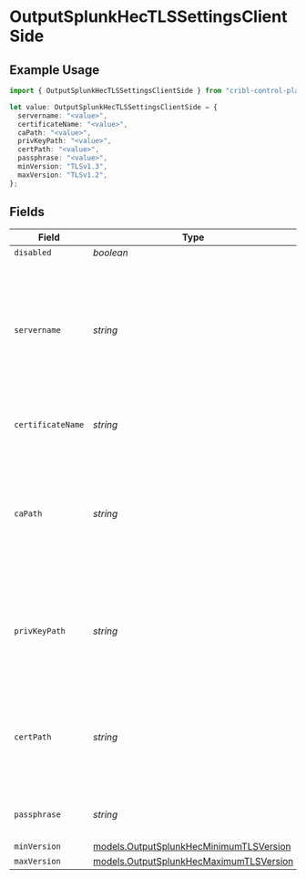 # OutputSplunkHecTLSSettingsClientSide

## Example Usage

```typescript
import { OutputSplunkHecTLSSettingsClientSide } from "cribl-control-plane/models";

let value: OutputSplunkHecTLSSettingsClientSide = {
  servername: "<value>",
  certificateName: "<value>",
  caPath: "<value>",
  privKeyPath: "<value>",
  certPath: "<value>",
  passphrase: "<value>",
  minVersion: "TLSv1.3",
  maxVersion: "TLSv1.2",
};
```

## Fields

| Field                                                                                                             | Type                                                                                                              | Required                                                                                                          | Description                                                                                                       |
| ----------------------------------------------------------------------------------------------------------------- | ----------------------------------------------------------------------------------------------------------------- | ----------------------------------------------------------------------------------------------------------------- | ----------------------------------------------------------------------------------------------------------------- |
| `disabled`                                                                                                        | *boolean*                                                                                                         | :heavy_minus_sign:                                                                                                | N/A                                                                                                               |
| `servername`                                                                                                      | *string*                                                                                                          | :heavy_minus_sign:                                                                                                | Server name for the SNI (Server Name Indication) TLS extension. It must be a host name, and not an IP address.    |
| `certificateName`                                                                                                 | *string*                                                                                                          | :heavy_minus_sign:                                                                                                | The name of the predefined certificate                                                                            |
| `caPath`                                                                                                          | *string*                                                                                                          | :heavy_minus_sign:                                                                                                | Path on client in which to find CA certificates to verify the server's cert. PEM format. Can reference $ENV_VARS. |
| `privKeyPath`                                                                                                     | *string*                                                                                                          | :heavy_minus_sign:                                                                                                | Path on client in which to find the private key to use. PEM format. Can reference $ENV_VARS.                      |
| `certPath`                                                                                                        | *string*                                                                                                          | :heavy_minus_sign:                                                                                                | Path on client in which to find certificates to use. PEM format. Can reference $ENV_VARS.                         |
| `passphrase`                                                                                                      | *string*                                                                                                          | :heavy_minus_sign:                                                                                                | Passphrase to use to decrypt private key                                                                          |
| `minVersion`                                                                                                      | [models.OutputSplunkHecMinimumTLSVersion](../models/outputsplunkhecminimumtlsversion.md)                          | :heavy_minus_sign:                                                                                                | N/A                                                                                                               |
| `maxVersion`                                                                                                      | [models.OutputSplunkHecMaximumTLSVersion](../models/outputsplunkhecmaximumtlsversion.md)                          | :heavy_minus_sign:                                                                                                | N/A                                                                                                               |